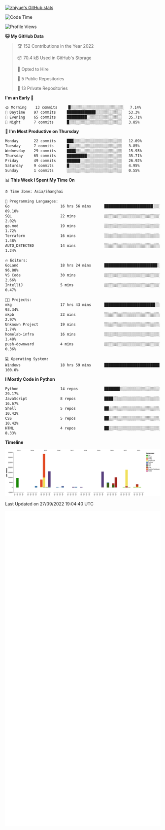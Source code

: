 
[![zhiyue's GitHub stats](https://github-readme-stats.vercel.app/api?username=zhiyue)](https://github.com/anuraghazra/github-readme-stats&&show_icons=true)

<!--START_SECTION:waka-->
![Code Time](http://img.shields.io/badge/Code%20Time-685%20hrs%209%20mins-blue)

![Profile Views](http://img.shields.io/badge/Profile%20Views-1-blue)

**🐱 My GitHub Data** 

> 🏆 152 Contributions in the Year 2022
 > 
> 📦 70.4 kB Used in GitHub's Storage 
 > 
> 💼 Opted to Hire
 > 
> 📜 5 Public Repositories 
 > 
> 🔑 13 Private Repositories  
 > 
**I'm an Early 🐤** 

```text
🌞 Morning    13 commits     █░░░░░░░░░░░░░░░░░░░░░░░░   7.14% 
🌆 Daytime    97 commits     █████████████░░░░░░░░░░░░   53.3% 
🌃 Evening    65 commits     █████████░░░░░░░░░░░░░░░░   35.71% 
🌙 Night      7 commits      █░░░░░░░░░░░░░░░░░░░░░░░░   3.85%

```
📅 **I'm Most Productive on Thursday** 

```text
Monday       22 commits     ███░░░░░░░░░░░░░░░░░░░░░░   12.09% 
Tuesday      7 commits      █░░░░░░░░░░░░░░░░░░░░░░░░   3.85% 
Wednesday    29 commits     ████░░░░░░░░░░░░░░░░░░░░░   15.93% 
Thursday     65 commits     █████████░░░░░░░░░░░░░░░░   35.71% 
Friday       49 commits     ██████░░░░░░░░░░░░░░░░░░░   26.92% 
Saturday     9 commits      █░░░░░░░░░░░░░░░░░░░░░░░░   4.95% 
Sunday       1 commits      ░░░░░░░░░░░░░░░░░░░░░░░░░   0.55%

```


📊 **This Week I Spent My Time On** 

```text
⌚︎ Time Zone: Asia/Shanghai

💬 Programming Languages: 
Go                       16 hrs 56 mins      ██████████████████████░░░   89.18% 
SQL                      22 mins             ░░░░░░░░░░░░░░░░░░░░░░░░░   2.02% 
go.mod                   19 mins             ░░░░░░░░░░░░░░░░░░░░░░░░░   1.72% 
Terraform                16 mins             ░░░░░░░░░░░░░░░░░░░░░░░░░   1.48% 
AUTO_DETECTED            14 mins             ░░░░░░░░░░░░░░░░░░░░░░░░░   1.24%

🔥 Editors: 
GoLand                   18 hrs 24 mins      ████████████████████████░   96.88% 
VS Code                  30 mins             ░░░░░░░░░░░░░░░░░░░░░░░░░   2.66% 
IntelliJ                 5 mins              ░░░░░░░░░░░░░░░░░░░░░░░░░   0.47%

🐱‍💻 Projects: 
mkg                      17 hrs 43 mins      ███████████████████████░░   93.34% 
mkpb                     33 mins             ░░░░░░░░░░░░░░░░░░░░░░░░░   2.97% 
Unknown Project          19 mins             ░░░░░░░░░░░░░░░░░░░░░░░░░   1.74% 
homelab-infra            16 mins             ░░░░░░░░░░░░░░░░░░░░░░░░░   1.48% 
push-downward            4 mins              ░░░░░░░░░░░░░░░░░░░░░░░░░   0.36%

💻 Operating System: 
Windows                  18 hrs 59 mins      █████████████████████████   100.0%

```

**I Mostly Code in Python** 

```text
Python                   14 repos            ███████░░░░░░░░░░░░░░░░░░   29.17% 
JavaScript               8 repos             ████░░░░░░░░░░░░░░░░░░░░░   16.67% 
Shell                    5 repos             ██░░░░░░░░░░░░░░░░░░░░░░░   10.42% 
CSS                      5 repos             ██░░░░░░░░░░░░░░░░░░░░░░░   10.42% 
HTML                     4 repos             ██░░░░░░░░░░░░░░░░░░░░░░░   8.33%

```


**Timeline**

![Chart not found](https://raw.githubusercontent.com/zhiyue/zhiyue/main/charts/bar_graph.png) 


 Last Updated on 27/09/2022 19:04:40 UTC
<!--END_SECTION:waka-->

<!-- [![Top Langs](https://github-readme-stats.vercel.app/api/top-langs/?username=zhiyue)](https://github.com/anuraghazra/github-readme-stats) -->

![](./github-metrics.svg)

